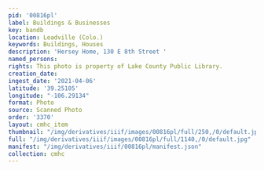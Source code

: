 ```yaml
---
pid: '00816pl'
label: Buildings & Businesses
key: bandb
location: Leadville (Colo.)
keywords: Buildings, Houses
description: 'Hersey Home, 130 E 8th Street '
named_persons: 
rights: This photo is property of Lake County Public Library.
creation_date: 
ingest_date: '2021-04-06'
latitude: '39.25105'
longitude: "-106.29134"
format: Photo
source: Scanned Photo
order: '3370'
layout: cmhc_item
thumbnail: "/img/derivatives/iiif/images/00816pl/full/250,/0/default.jpg"
full: "/img/derivatives/iiif/images/00816pl/full/1140,/0/default.jpg"
manifest: "/img/derivatives/iiif/00816pl/manifest.json"
collection: cmhc
---
```

